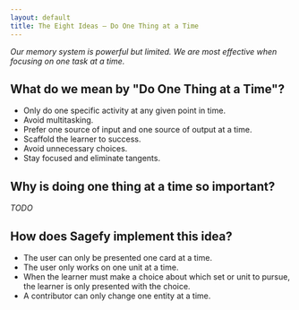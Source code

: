 ```yaml
---
layout: default
title: The Eight Ideas – Do One Thing at a Time
---
```


_Our memory system is powerful but limited. We are most effective when focusing on one task at a time._

What do we mean by "Do One Thing at a Time"?
-------------------------------------

- Only do one specific activity at any given point in time.
- Avoid multitasking.
- Prefer one source of input and one source of output at a time.
- Scaffold the learner to success.
- Avoid unnecessary choices.
- Stay focused and eliminate tangents.

Why is doing one thing at a time so important?
--------------------------------------

_TODO_

How does Sagefy implement this idea?
------------------------------------

- The user can only be presented one card at a time.
- The user only works on one unit at a time.
- When the learner must make a choice about which set or unit to pursue, the learner is only presented with the choice.
- A contributor can only change one entity at a time.
